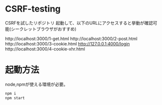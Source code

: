 # CSRF-testing
CSRFを試したリポジトリ
起動して、以下のURLにアクセスすると挙動が確認可能(シークレットブラウザがおすすめ)

http://localhost:3000/1-get.html
http://localhost:3000/2-post.html
http://localhost:3000/3-cookie.html
http://127.0.0.1:4000/login
http://localhost:3000/4-cookie-xhr.html

# 起動方法
node,npmが使える環境が必要。
```bash
npm i
npm start
```

